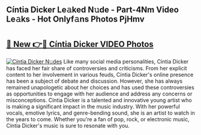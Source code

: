 ## Cíntia Dicker Le𝚊ked N𝚞de - Part-4Nm Video Le𝚊ks - Hot Onlyf𝚊ns Photos PjHmv

# <h2><a href="http://ac43177.deff.icu/?id=C%c3%adntia+Dicker">🔗 New 👉🔴 Cíntia Dicker VIDEO Photos</a></h2>

[![Cíntia Dicker N𝚞des](https://i.imgur.com/rIISA9y.gif)](http://ac43177.deff.icu/?id=C%c3%adntia+Dicker)
Like many social media personalities, Cíntia Dicker has faced her fair share of controversies and criticisms. From her explicit content to her involvement in various feuds, Cíntia Dicker's online presence has been a subject of debate and discussion. However, she has always remained unapologetic about her choices and has used these controversies as opportunities to engage with her audience and address any concerns or misconceptions. Cíntia Dicker is a talented and innovative young artist who is making a significant impact in the music industry. With her powerful vocals, emotive lyrics, and genre-bending sound, she is an artist to watch in the years to come. Whether you're a fan of pop, rock, or electronic music, Cíntia Dicker's music is sure to resonate with you.
